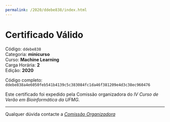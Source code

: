```yaml
---
permalink: /2020/ddebe838/index.html
---
```


# Certificado Válido

Código: `ddebe838`<br>
Categoria: **minicurso**<br>
Curso: **Machine Learning**<br>
Carga Horária: **2**<br>
Edição: **2020**<br>


Código completo: `ddebe838a4e6050feb541b4139c5c383084fc1da46f381209e4d3c38ec960476`


Este certificado foi expedido pela Comissão organizadora do *IV Curso de Verão em Bioinformática da UFMG*.

----

Qualquer dúvida contacte a [_Comissão Organizadora_](<mailto:cursobioinfoufmg@gmail.com$subject=[Certificados]>)

